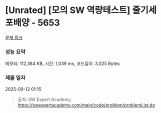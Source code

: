 # [Unrated] [모의 SW 역량테스트] 줄기세포배양 - 5653 

[문제 링크](https://swexpertacademy.com/main/code/problem/problemDetail.do?contestProbId=AWXRJ8EKe48DFAUo) 

### 성능 요약

메모리: 112,384 KB, 시간: 1,039 ms, 코드길이: 3,025 Bytes

### 제출 일자

2025-09-12 01:15



> 출처: SW Expert Academy, https://swexpertacademy.com/main/code/problem/problemList.do